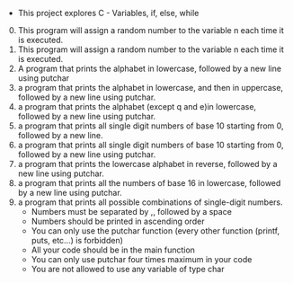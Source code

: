 - This project explores C - Variables, if, else, while
0. This program will assign a random number to the variable n each time it is executed. 
1. This program will assign a random number to the variable n each time it is executed.
2. A program that prints the alphabet in lowercase, followed by a new line using putchar
3. a program that prints the alphabet in lowercase, and then in uppercase, followed by a new line using putchar.
4. a program that prints the alphabet (except q and e)in lowercase, followed by a new line using putchar.
5. a program that prints all single digit numbers of base 10 starting from 0, followed by a new line.
6. a program that prints all single digit numbers of base 10 starting from 0, followed by a new line using putchar.
7. a program that prints the lowercase alphabet in reverse, followed by a new line using putchar.
8. a program that prints all the numbers of base 16 in lowercase, followed by a new line using putchar.
9. a program that prints all possible combinations of single-digit numbers.
	- Numbers must be separated by ,, followed by a space
	- Numbers should be printed in ascending order
	- You can only use the putchar function (every other function (printf, puts, etc…) is forbidden)
	- All your code should be in the main function
	- You can only use putchar four times maximum in your code
	- You are not allowed to use any variable of type char
